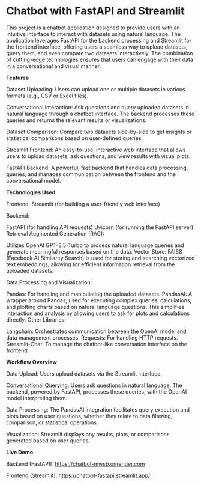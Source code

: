  # **Chatbot with FastAPI and Streamlit**

This project is a chatbot application designed to provide users with an intuitive interface to interact with datasets using natural language. The application leverages FastAPI for the backend processing and Streamlit for the frontend interface, offering users a seamless way to upload datasets, query them, and even compare two datasets interactively. The combination of cutting-edge technologies ensures that users can engage with their data in a conversational and visual manner.

**Features**

Dataset Uploading: Users can upload one or multiple datasets in various formats (e.g., CSV or Excel files).

Conversational Interaction: Ask questions and query uploaded datasets in natural language through a chatbot interface. The backend processes these queries and returns the relevant results or visualizations.

Dataset Comparison: Compare two datasets side-by-side to get insights or statistical comparisons based on user-defined queries.

Streamlit Frontend: An easy-to-use, interactive web interface that allows users to upload datasets, ask questions, and view results with visual plots.

FastAPI Backend: A powerful, fast backend that handles data processing, queries, and manages communication between the frontend and the conversational model.

**Technologies Used**

Frontend: Streamlit (for building a user-friendly web interface)

Backend:

FastAPI (for handling API requests)
Uvicorn (for running the FastAPI server)
Retrieval Augmented Generation (RAG):

Utilizes OpenAI GPT-3.5-Turbo to process natural language queries and generate meaningful responses based on the data.
Vector Store: FAISS (Facebook AI Similarity Search) is used for storing and searching vectorized text embeddings, allowing for efficient information retrieval from the uploaded datasets.

Data Processing and Visualization:

Pandas: For handling and manipulating the uploaded datasets.
PandasAI: A wrapper around Pandas, used for executing complex queries, calculations, and plotting charts based on natural language questions. This simplifies interaction and analysis by allowing users to ask for plots and calculations directly.
Other Libraries:

Langchain: Orchestrates communication between the OpenAI model and data management processes.
Requests: For handling HTTP requests.
Streamlit-Chat: To manage the chatbot-like conversation interface on the frontend.


**Workflow Overview**

Data Upload: Users upload datasets via the Streamlit interface.

Conversational Querying: Users ask questions in natural language. The backend, powered by FastAPI, processes these queries, with the OpenAI model interpreting them.

Data Processing: The PandasAI integration facilitates query execution and plots based on user questions, whether they relate to data filtering, comparison, or statistical operations.

Visualization: Streamlit displays any results, plots, or comparisons generated based on user queries.

**Live Demo**

Backend (FastAPI): https://chatbot-mwsb.onrender.com

Frontend (Streamlit): https://chatbot-fastapi.streamlit.app/
